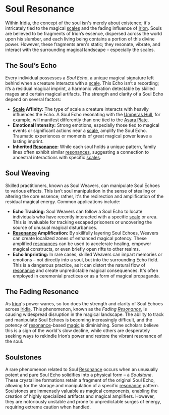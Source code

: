 # Soul Resonance

Within [Iridia](/geography/world/iridia.md), the concept of the soul isn's merely about existence; it's intricately tied to the magical [scales](/geography/landmark/scale.md) and the fading influence of [Irion](/being/deity/irion.md). Souls are believed to be fragments of Irion’s essence, dispersed across the world upon his slumber, and each living being contains a portion of this divine power. However, these fragments aren's static; they resonate, vibrate, and interact with the surrounding magical landscape – especially the scales.

## The Soul’s Echo

Every individual possesses a *Soul Echo*, a unique magical signature left behind when a creature interacts with a [scale](/geography/landmark/scale.md). This Echo isn’t a recording; it’s a residual magical imprint, a harmonic vibration detectable by skilled mages and certain magical artifacts. The strength and clarity of a Soul Echo depend on several factors:

*   **[Scale](/geography/landmark/scale.md) Affinity:** The type of scale a creature interacts with heavily influences the Echo. A Soul Echo resonating with the [Umperas Hull](/geography/scale/umperas-hull.md), for example, will manifest differently than one tied to the [Asara Plate](/geography/scale/asara-plate.md). 
*   **Emotional Intensity:** Strong emotions, especially those tied to magical events or significant actions near a [scale](/geography/landmark/scale.md), amplify the Soul Echo. Traumatic experiences or moments of great magical power leave a lasting imprint.
*   **Inherited [Resonance](/generated/resonance/resonance.md):** While each soul holds a unique pattern, family lines often exhibit similar [resonances](/structure/mechanic/resonance.md), suggesting a connection to ancestral interactions with specific [scales](/geography/landmark/scale.md).

## Soul Weaving

Skilled practitioners, known as Soul Weavers, can manipulate Soul Echoes to various effects. This isn’t soul manipulation in the sense of stealing or altering the core essence; rather, it's the redirection and amplification of the residual magical energy. Common applications include:

*   **Echo Tracking:** Soul Weavers can follow a Soul Echo to locate individuals who have recently interacted with a specific [scale](/geography/landmark/scale.md) or area. This is invaluable for tracking escaped prisoners or uncovering the source of unusual magical disturbances.
*   **[Resonance](/generated/resonance/resonance.md) Amplification:** By skillfully layering Soul Echoes, Weavers can create localized zones of enhanced magical potency. These amplified [resonances](/structure/mechanic/resonance.md) can be used to accelerate healing, empower magical constructs, or even briefly open rifts to other realms.
*   **Echo Imprinting:** In rare cases, skilled Weavers can impart memories or emotions – not directly into a soul, but into the surrounding Echo field. This is a dangerous practice, as it can distort the natural flow of [resonance](/generated/resonance/resonance.md) and create unpredictable magical consequences. It's often employed in ceremonial practices or as a form of magical propaganda.

## The Fading Resonance

As [Irion](/being/deity/irion.md)'s power wanes, so too does the strength and clarity of Soul Echoes across [Iridia](/geography/world/iridia.md). This phenomenon, known as the *Fading [Resonance](/generated/resonance/resonance.md)*, is causing widespread disruption in the magical landscape. The ability to track and manipulate Soul Echoes is becoming increasingly difficult, and the potency of [resonance](/structure/mechanic/resonance.md)-based [magic](/structure/mechanic/magic.md) is diminishing. Some scholars believe this is a sign of the world's slow decline, while others are desperately seeking ways to rekindle Irion’s power and restore the vibrant resonance of the soul.

## Soulstones

A rare phenomenon related to Soul [Resonance](/generated/resonance/resonance.md) occurs when an unusually potent and pure Soul Echo solidifies into a physical form – a *Soulstone*. These crystalline formations retain a fragment of the original Soul Echo, allowing for the storage and manipulation of a specific [resonance](/structure/mechanic/resonance.md) pattern. Soulstones are immensely valuable as magical components, enabling the creation of highly specialized artifacts and magical amplifiers. However, they are notoriously unstable and prone to unpredictable surges of energy, requiring extreme caution when handled.

